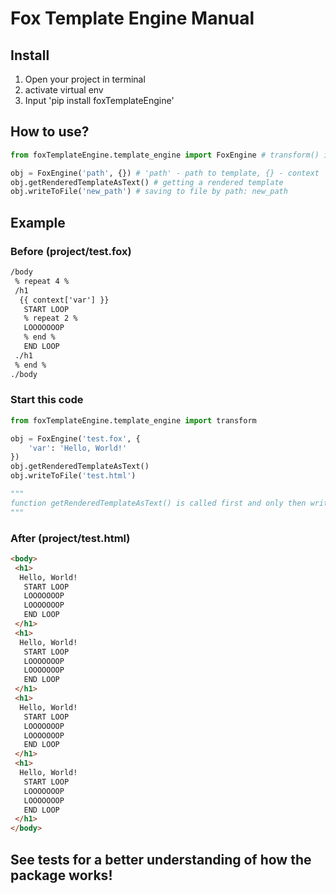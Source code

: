 # Fox Template Engine Manual

## Install
1. Open your project in terminal
2. activate virtual env
3. Input 'pip install foxTemplateEngine'

## How to use?
```python
from foxTemplateEngine.template_engine import FoxEngine # transform() is a func for render your template to vanilla HTML

obj = FoxEngine('path', {}) # 'path' - path to template, {} - context
obj.getRenderedTemplateAsText() # getting a rendered template
obj.writeToFile('new_path') # saving to file by path: new_path
```

## Example
### Before (project/test.fox)
```html
/body
 % repeat 4 %
 /h1
  {{ context['var'] }}
   START LOOP
   % repeat 2 %
   LOOOOOOOP
   % end %
   END LOOP
 ./h1
 % end %
./body
```
### Start this code
```python
from foxTemplateEngine.template_engine import transform

obj = FoxEngine('test.fox', {
    'var': 'Hello, World!'
})
obj.getRenderedTemplateAsText()
obj.writeToFile('test.html')

"""
function getRenderedTemplateAsText() is called first and only then writeToFile()
"""
```
### After (project/test.html)
```html
<body>
 <h1>
  Hello, World!
   START LOOP
   LOOOOOOOP
   LOOOOOOOP
   END LOOP
 </h1>
 <h1>
  Hello, World!
   START LOOP
   LOOOOOOOP
   LOOOOOOOP
   END LOOP
 </h1>
 <h1>
  Hello, World!
   START LOOP
   LOOOOOOOP
   LOOOOOOOP
   END LOOP
 </h1>
 <h1>
  Hello, World!
   START LOOP
   LOOOOOOOP
   LOOOOOOOP
   END LOOP
 </h1>
</body>
```

## See tests for a better understanding of how the package works!
